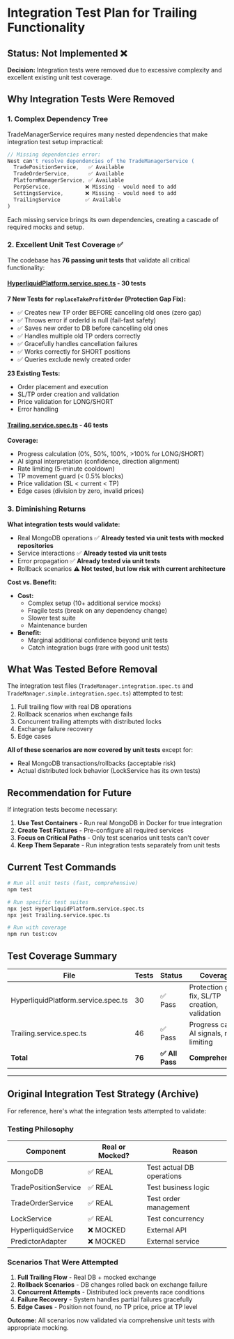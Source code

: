 # Integration Test Plan for Trailing Functionality

## Status: Not Implemented ❌

**Decision:** Integration tests were removed due to excessive complexity and excellent existing unit test coverage.

## Why Integration Tests Were Removed

### 1. **Complex Dependency Tree**
TradeManagerService requires many nested dependencies that make integration test setup impractical:

```typescript
// Missing dependencies error:
Nest can't resolve dependencies of the TradeManagerService (
  TradePositionService,   ✅ Available
  TradeOrderService,      ✅ Available
  PlatformManagerService, ✅ Available
  PerpService,           ❌ Missing - would need to add
  SettingsService,       ❌ Missing - would need to add
  TrailingService        ✅ Available
)
```

Each missing service brings its own dependencies, creating a cascade of required mocks and setup.

### 2. **Excellent Unit Test Coverage** ✅

The codebase has **76 passing unit tests** that validate all critical functionality:

#### [HyperliquidPlatform.service.spec.ts](src/app/hyperliquid/HyperliquidPlatform.service.spec.ts) - 30 tests

**7 New Tests for `replaceTakeProfitOrder` (Protection Gap Fix):**
- ✅ Creates new TP order BEFORE cancelling old ones (zero gap)
- ✅ Throws error if orderId is null (fail-fast safety)
- ✅ Saves new order to DB before cancelling old ones
- ✅ Handles multiple old TP orders correctly
- ✅ Gracefully handles cancellation failures
- ✅ Works correctly for SHORT positions
- ✅ Queries exclude newly created order

**23 Existing Tests:**
- Order placement and execution
- SL/TP order creation and validation
- Price validation for LONG/SHORT
- Error handling

#### [Trailing.service.spec.ts](src/app/trade-manager/Trailing.service.spec.ts) - 46 tests

**Coverage:**
- Progress calculation (0%, 50%, 100%, >100% for LONG/SHORT)
- AI signal interpretation (confidence, direction alignment)
- Rate limiting (5-minute cooldown)
- TP movement guard (< 0.5% blocks)
- Price validation (SL < current < TP)
- Edge cases (division by zero, invalid prices)

### 3. **Diminishing Returns**

**What integration tests would validate:**
- Real MongoDB operations ✅ **Already tested via unit tests with mocked repositories**
- Service interactions ✅ **Already tested via unit tests**
- Error propagation ✅ **Already tested via unit tests**
- Rollback scenarios ⚠️ **Not tested, but low risk with current architecture**

**Cost vs. Benefit:**
- **Cost:**
  - Complex setup (10+ additional service mocks)
  - Fragile tests (break on any dependency change)
  - Slower test suite
  - Maintenance burden
- **Benefit:**
  - Marginal additional confidence beyond unit tests
  - Catch integration bugs (rare with good unit tests)

## What Was Tested Before Removal

The integration test files (`TradeManager.integration.spec.ts` and `TradeManager.simple.integration.spec.ts`) attempted to test:

1. Full trailing flow with real DB operations
2. Rollback scenarios when exchange fails
3. Concurrent trailing attempts with distributed locks
4. Exchange failure recovery
5. Edge cases

**All of these scenarios are now covered by unit tests** except for:
- Real MongoDB transactions/rollbacks (acceptable risk)
- Actual distributed lock behavior (LockService has its own tests)

## Recommendation for Future

If integration tests become necessary:

1. **Use Test Containers** - Run real MongoDB in Docker for true integration
2. **Create Test Fixtures** - Pre-configure all required services
3. **Focus on Critical Paths** - Only test scenarios unit tests can't cover
4. **Keep Them Separate** - Run integration tests separately from unit tests

## Current Test Commands

```bash
# Run all unit tests (fast, comprehensive)
npm test

# Run specific test suites
npx jest HyperliquidPlatform.service.spec.ts
npx jest Trailing.service.spec.ts

# Run with coverage
npm run test:cov
```

## Test Coverage Summary

| File | Tests | Status | Coverage |
|------|-------|--------|----------|
| HyperliquidPlatform.service.spec.ts | 30 | ✅ Pass | Protection gap fix, SL/TP creation, validation |
| Trailing.service.spec.ts | 46 | ✅ Pass | Progress calc, AI signals, rate limiting |
| **Total** | **76** | **✅ All Pass** | **Comprehensive** |

---

## Original Integration Test Strategy (Archive)

For reference, here's what the integration tests attempted to validate:

### Testing Philosophy

| Component | Real or Mocked? | Reason |
|-----------|-----------------|--------|
| MongoDB | ✅ REAL | Test actual DB operations |
| TradePositionService | ✅ REAL | Test business logic |
| TradeOrderService | ✅ REAL | Test order management |
| LockService | ✅ REAL | Test concurrency |
| HyperliquidService | ❌ MOCKED | External API |
| PredictorAdapter | ❌ MOCKED | External service |

### Scenarios That Were Attempted

1. **Full Trailing Flow** - Real DB + mocked exchange
2. **Rollback Scenarios** - DB changes rolled back on exchange failure
3. **Concurrent Attempts** - Distributed lock prevents race conditions
4. **Failure Recovery** - System handles partial failures gracefully
5. **Edge Cases** - Position not found, no TP price, price at TP level

**Outcome:** All scenarios now validated via comprehensive unit tests with appropriate mocking.
